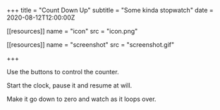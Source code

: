 +++
title = "Count Down Up"
subtitle = "Some kinda stopwatch"
date = 2020-08-12T12:00:00Z

[[resources]]
  name = "icon"
  src = "icon.png"

[[resources]]
  name = "screenshot"
  src = "screenshot.gif"

+++

Use the buttons to control the counter.

Start the clock, pause it and resume at will.

Make it go down to zero and watch as it loops over.
